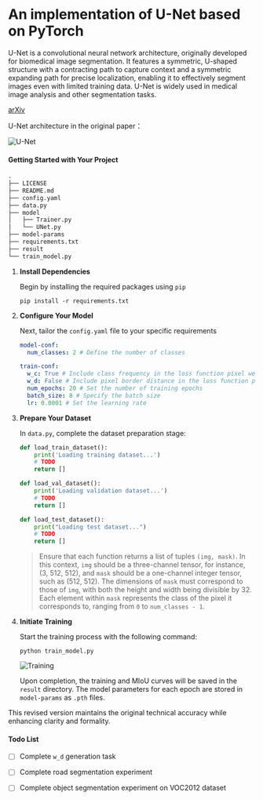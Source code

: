 # An implementation of U-Net based on PyTorch

U-Net is a convolutional neural network architecture, originally developed for biomedical image segmentation. It features a symmetric, U-shaped structure with a contracting path to capture context and a symmetric expanding path for precise localization, enabling it to effectively segment images even with limited training data. U-Net is widely used in medical image analysis and other segmentation tasks.

[arXiv](https://arxiv.org/abs/1505.04597)

U-Net architecture in the original paper：

![U-Net](https://typora-1313035735.cos.ap-nanjing.myqcloud.com/img/2024-01-20-144614.png)

#### Getting Started with Your Project

```txt
.
├── LICENSE
├── README.md
├── config.yaml
├── data.py
├── model
│   ├── Trainer.py
│   └── UNet.py
├── model-params
├── requirements.txt
├── result
└── train_model.py
```

1. **Install Dependencies**

   Begin by installing the required packages using `pip`

   ```shell
   pip install -r requirements.txt
   ```

2. **Configure Your Model**

   Next, tailor the `config.yaml` file to your specific requirements

   ```yaml
   model-conf:
     num_classes: 2 # Define the number of classes
   
   train-conf:
     w_c: True # Include class frequency in the loss function pixel weight
     w_d: False # Include pixel border distance in the loss function pixel weight (TODO)
     num_epochs: 20 # Set the number of training epochs
     batch_size: 8 # Specify the batch size
     lr: 0.0001 # Set the learning rate
   ```

3. **Prepare Your Dataset**

   In `data.py`, complete the dataset preparation stage:

   ```python
   def load_train_dataset():
       print('Loading training dataset...')
       # TODO
       return []
   
   def load_val_dataset():
       print('Loading validation dataset...')
       # TODO
       return []
   
   def load_test_dataset():
       print("Loading test dataset...")
       # TODO
       return []
   ```

   > Ensure that each function returns a list of tuples `(img, mask)`. In this context, `img` should be a three-channel tensor, for instance, (3, 512, 512), and `mask` should be a one-channel integer tensor, such as (512, 512). The dimensions of `mask` must correspond to those of `img`, with both the height and width being divisible by 32. Each element within `mask` represents the class of the pixel it corresponds to, ranging from `0` to `num_classes - 1`.

4. **Initiate Training**

   Start the training process with the following command:

   ```shell
   python train_model.py
   ```

   ![Training](https://typora-1313035735.cos.ap-nanjing.myqcloud.com/img/2024-01-20-153145.png)

   Upon completion, the training and MIoU curves will be saved in the `result` directory. The model parameters for each epoch are stored in `model-params` as `.pth` files.

This revised version maintains the original technical accuracy while enhancing clarity and formality.



#### Todo List

- [ ] Complete `w_d` generation task

- [ ] Complete road segmentation experiment

- [ ] Complete object segmentation experiment on VOC2012 dataset

	

